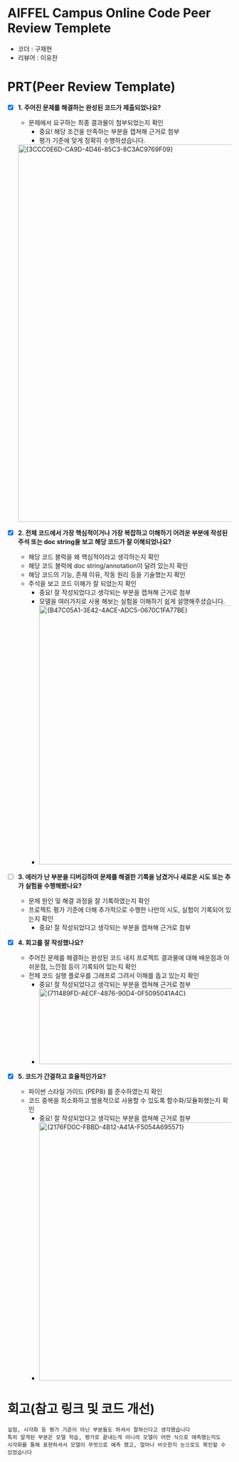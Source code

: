 # AIFFEL Campus Online Code Peer Review Templete
- 코더 : 구재현
- 리뷰어 : 이유찬


# PRT(Peer Review Template)
- [x]  **1. 주어진 문제를 해결하는 완성된 코드가 제출되었나요?**
    - 문제에서 요구하는 최종 결과물이 첨부되었는지 확인
        - 중요! 해당 조건을 만족하는 부분을 캡쳐해 근거로 첨부
        - 평가 기준에 맞게 정확히 수행하셨습니다.
    <img width="601" height="849" alt="{3CCC0E6D-CA9D-4D46-85C3-8C3AC9769F09}" src="https://github.com/user-attachments/assets/78d15fe4-0e5b-4269-aaae-207a265dee43" />

- [x]  **2. 전체 코드에서 가장 핵심적이거나 가장 복잡하고 이해하기 어려운 부분에 작성된 
주석 또는 doc string을 보고 해당 코드가 잘 이해되었나요?**
    - 해당 코드 블럭을 왜 핵심적이라고 생각하는지 확인
    - 해당 코드 블럭에 doc string/annotation이 달려 있는지 확인
    - 해당 코드의 기능, 존재 이유, 작동 원리 등을 기술했는지 확인
    - 주석을 보고 코드 이해가 잘 되었는지 확인
        - 중요! 잘 작성되었다고 생각되는 부분을 캡쳐해 근거로 첨부
        - 모델을 여러가지로 사용 해보는 실험을 이해하기 쉽게 설명해주셨습니다.
        - <img width="815" height="583" alt="{B47C05A1-3E42-4ACE-ADC5-0670C1FA77BE}" src="https://github.com/user-attachments/assets/c5d5967e-075e-465c-9ddc-954a52aed584" />

        
- [ ]  **3. 에러가 난 부분을 디버깅하여 문제를 해결한 기록을 남겼거나
새로운 시도 또는 추가 실험을 수행해봤나요?**
    - 문제 원인 및 해결 과정을 잘 기록하였는지 확인
    - 프로젝트 평가 기준에 더해 추가적으로 수행한 나만의 시도, 
    실험이 기록되어 있는지 확인
        - 중요! 잘 작성되었다고 생각되는 부분을 캡쳐해 근거로 첨부
        
- [x]  **4. 회고를 잘 작성했나요?**
    - 주어진 문제를 해결하는 완성된 코드 내지 프로젝트 결과물에 대해
    배운점과 아쉬운점, 느낀점 등이 기록되어 있는지 확인
    - 전체 코드 실행 플로우를 그래프로 그려서 이해를 돕고 있는지 확인
        - 중요! 잘 작성되었다고 생각되는 부분을 캡쳐해 근거로 첨부
        - <img width="885" height="170" alt="{711489FD-AECF-4876-90D4-0F5095041A4C}" src="https://github.com/user-attachments/assets/310db361-d40e-46a7-a247-bd25fd82a912" />

        
- [x]  **5. 코드가 간결하고 효율적인가요?**
    - 파이썬 스타일 가이드 (PEP8) 를 준수하였는지 확인
    - 코드 중복을 최소화하고 범용적으로 사용할 수 있도록 함수화/모듈화했는지 확인
        - 중요! 잘 작성되었다고 생각되는 부분을 캡쳐해 근거로 첨부
        - <img width="822" height="581" alt="{2176FD0C-FBBD-4B12-A41A-F5054A695571}" src="https://github.com/user-attachments/assets/cc4d4e30-988e-44a0-b724-c183e76fd32f" />



# 회고(참고 링크 및 코드 개선)
```
실험, 시각화 등 평가 기준이 아닌 부분들도 하셔서 잘하신다고 생각했습니다
특히 알게된 부분은 모델 학습, 평가로 끝내는게 아니라 모델이 어떤 식으로 에측했는지도
시각화를 통해 표현하셔서 모델이 무엇으로 예측 했고, 얼마나 비슷한지 눈으로도 확인할 수 있었습니다
```
